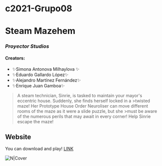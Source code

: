 # c2021-Grupo08
# Steam Mazehem
### _Proyector Studios_
#### Creators:
- ✨Simona Antonova Milhaylova ✨
- ✨Eduardo Gallardo López✨
- ✨Alejandro Martínez Fernández✨
- ✨Enrique Juan Gamboa✨

>A steam technician, Sinrie, is tasked to maintain your mayor's eccentric house. Suddenly, she finds herself locked in a >twisted maze! Her Prototype House Order Neuroliser can move different rooms of the maze as it were a slide puzzle, but she >must be aware of the numerous perils that may await in every corner!
>Help Sinrie escape the maze!

## Website
You can download and play!
[LINK](https://proyector-studios.itch.io/steam-mazehem)

![N|Cover](https://img.itch.zone/aW1hZ2UvMTA1MDUxMy82MDQzNTQxLnBuZw==/original/6GZNEq.png)

